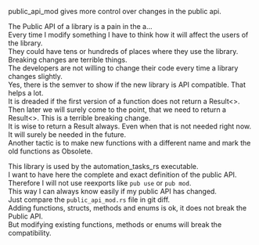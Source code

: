 <!-- markdownlint-disable MD041 -->
[//]: # (auto_md_to_doc_comments segment start A)

public_api_mod gives more control over changes in the public api.

The Public API of a library is a pain in the a...  
Every time I modify something I have to think how it will affect the users of the library.  
They could have tens or hundreds of places where they use the library. Breaking changes are terrible things.  
The developers are not willing to change their code every time a library changes slightly.  
Yes, there is the semver to show if the new library is API compatible. That helps a lot.  
It is dreaded if the first version of a function does not return a Result<>.  
Then later we will surely come to the point, that we need to return a Result<>. This is a terrible breaking change.  
It is wise to return a Result always. Even when that is not needed right now. It will surely be needed in the future.  
Another tactic is to make new functions with a different name and mark the old functions as Obsolete.

This library is used by the automation_tasks_rs executable.  
I want to have here the complete and exact definition of the public API.  
Therefore I will not use reexports like `pub use` or `pub mod`.  
This way I can always know easily if my public API has changed.  
Just compare the `public_api_mod.rs` file in git diff.  
Adding functions, structs, methods and enums is ok, it does not break the Public API.  
But modifying existing functions, methods or enums will break the compatibility.  

[//]: # (auto_md_to_doc_comments segment end A)
